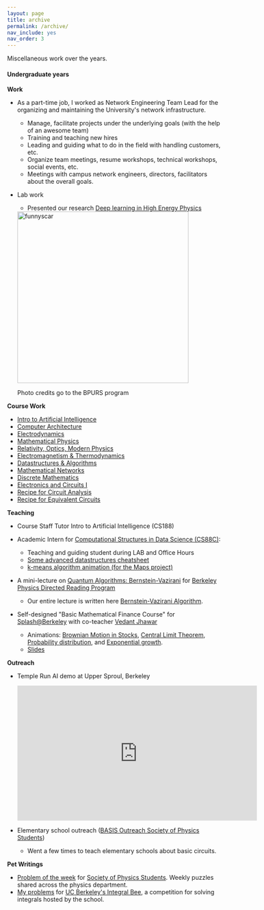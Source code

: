 ```yaml
---
layout: page
title: archive
permalink: /archive/
nav_include: yes
nav_order: 3
---
```


Miscellaneous work over the years.

#### Undergraduate years

**Work**
* As a part-time job, I worked as Network Engineering Team Lead for the organizing and maintaining the University's network infrastructure.
	- Manage, facilitate projects under the underlying goals (with the help of an awesome team)
	- Training and teaching new hires
	- Leading and guiding what to do in the field with handling customers, etc.
	- Organize team meetings, resume workshops, technical workshops, social events, etc.
	- Meetings with campus network engineers, directors, facilitators about the overall goals.

* Lab work
	- Presented our research [Deep learning in High Energy Physics](https://bucket.funnyscar.com/work/publications/bpurs-poster-2024.pdf)

	<a href="https://bucket.funnyscar.com/work/publications/bpurs-presentation.JPG">
		<img src="https://bucket.funnyscar.com/work/publications/bpurs-presentation.JPG" alt="funnyscar" width="400"/>
	</a>
	<p>Photo credits go to the BPURS program</p>
	


**Course Work**

<!-- * <a href="">Demography: Social Networks</a>
* <a href="">Computer Graphics</a> -->

<!-- * <a href="">Computer Vision</a>
* <a href="">Machine Learning</a>
* <a href="">Physics in Real World Applications</a> -->

* <a href="">Intro to Artificial Intelligence</a>
* <a href="">Computer Architecture</a>
* <a href="">Electrodynamics</a>
* <a href="">Mathematical Physics</a>
* <a href="">Relativity, Optics, Modern Physics</a>
* <a href="https://bucket.funnyscar.com/coursework/7b_crib.pdf">Electromagnetism & Thermodynamics</a>
* <a href="https://bucket.funnyscar.com/coursework/Algorithms.pdf">Datastructures & Algorithms</a>
* <a href="https://bucket.funnyscar.com/coursework/Mathematical_Networks.pdf">Mathematical Networks</a>
* <a href="https://bucket.funnyscar.com/coursework/cs70_crib.pdf">Discrete Mathematics</a>
* <a href="https://bucket.funnyscar.com/coursework/eecs16a.pdf">Electronics and Circuits I</a>
* <a href="https://bucket.funnyscar.com/coursework/Recipe__Circuit_Analysis.pdf">Recipe for Circuit Analysis</a>
* <a href="https://bucket.funnyscar.com/coursework/Recipe__Equivalent_Circuits.pdf">Recipe for Equivalent Circuits</a>

**Teaching**
* Course Staff Tutor <a>Intro to Artificial Intelligence (CS188)</a>
* Academic Intern for <a href="https://c88c.org/">Computational Structures in Data Science (CS88C)</a>:
	- Teaching and guiding student during LAB and Office Hours
	- <a href="https://bucket.funnyscar.com/coursework/Algorithms.pdf">Some advanced datastructures cheatsheet</a>
	- <a href="https://graphics.funnyscar.com/k-means/">k-means algorithm animation (for the Maps project)</a>

* A mini-lecture on <a href="https://youtu.be/2JSmKgIf9do">Quantum Algorithms: Bernstein-Vazirani</a> for <a href="https://berkeleyphysicsdrp.wixsite.com/physicsberkeleydrp">Berkeley Physics Directed Reading Program</a>
	- Our entire lecture is written here <a href="https://funnyscar.com/writings/bernstein-vazirani">Bernstein-Vazirani Algorithm</a>.

* Self-designed "Basic Mathematical Finance Course" for <a href="https://berkeley.learningu.org/">Splash@Berkeley</a> with co-teacher <a href="https://www.linkedin.com/in/vedant-m-jhawar">Vedant Jhawar</a>
	- Animations: <a href="https://graphics.funnyscar.com/brownian-stocks">Brownian Motion in Stocks</a>, <a href="https://graphics.funnyscar.com/clt/">Central Limit Theorem</a>, <a href="https://graphics.funnyscar.com/points">Probability distribution</a>, and <a href="https://graphics.funnyscar.com/exponential-growth">Exponential growth</a>.
	- <a href="https://bucket.funnyscar.com/work/Mathematical-Finance.pptx">Slides</a>

**Outreach**
* Temple Run AI demo at Upper Sproul, Berkeley
	<iframe width="560" height="315" src="https://www.youtube.com/embed/d1veRAj5RFY?si=ueAw231mwlwSQ-5H" title="YouTube video player" frameborder="0" allow="accelerometer; autoplay; clipboard-write; encrypted-media; gyroscope; picture-in-picture; web-share" referrerpolicy="strict-origin-when-cross-origin" allowfullscreen></iframe>

* Elementary school outreach (<a href="https://crscience.org/outreach/basis/">BASIS Outreach Society of Physics Students</a>)
	- Went a few times to teach elementary schools about basic circuits. 

**Pet Writings**
- <a href="https://bucket.funnyscar.com/work/writings/Problem_of_the_Week.pdf">Problem of the week</a> for <a href="https://sps.berkeley.edu/">Society of Physics Students</a>. Weekly puzzles shared across the physics department.
- <a href="https://bucket.funnyscar.com/work/writings/Problems_for_Integration_Bee.pdf">My problems</a> for <a href="https://sps.berkeley.edu/events/int_bee">UC Berkeley's Integral Bee</a>, a competition for solving integrals hosted by the school.
